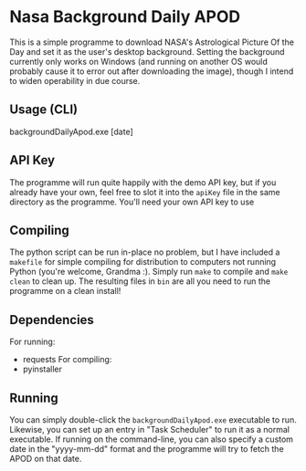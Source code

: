 #  Nasa Background Daily APOD
This is a simple programme to download NASA's Astrological Picture Of the Day and set it as the user's desktop background.
Setting the background currently only works on Windows (and running on another OS would probably cause it to error out after downloading the image), though I intend to widen operability in due course.

##  Usage (CLI)
backgroundDailyApod.exe [date]

##  API Key
The programme will run quite happily with the demo API key, but if you already have your own, feel free to slot it into the `apiKey` file in the same directory as the programme.
You'll need your own API key to use 

##  Compiling
The python script can be run in-place no problem, but I have included a `makefile` for simple compiling for distribution to computers not running Python (you're welcome, Grandma :).
Simply run `make` to compile and `make clean` to clean up.
The resulting files in `bin` are all you need to run the programme on a clean install!

##  Dependencies
For running:
- requests
For compiling:
- pyinstaller

##  Running
You can simply double-click the `backgroundDailyApod.exe` executable to run.
Likewise, you can set up an entry in "Task Scheduler" to run it as a normal executable.
If running on the command-line, you can also specify a custom date in the "yyyy-mm-dd" format and the programme will try to fetch the APOD on that date.
